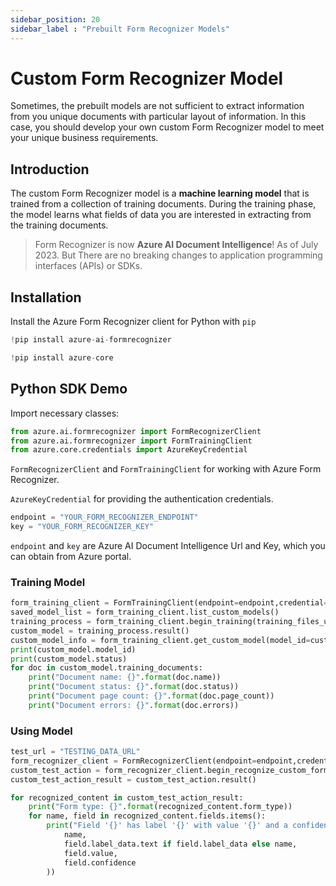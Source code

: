```yaml
---
sidebar_position: 20
sidebar_label : "Prebuilt Form Recognizer Models"
---
```


# Custom Form Recognizer Model 

Sometimes, the prebuilt models are not sufficient to extract information from you unique documents with particular layout of information. In this case, you should develop your own custom Form Recognizer model to meet your unique business requirements.

## Introduction
The custom Form Recognizer model is a **machine learning model** that is trained from a collection of training documents. During the training phase, the model learns what fields of data you are interested in extracting from the training documents.

> Form Recognizer is now **Azure AI Document Intelligence**! As of July 2023. But There are no breaking changes to application programming interfaces (APIs) or SDKs.

## Installation
Install the Azure Form Recognizer client for Python with `pip`


```python
!pip install azure-ai-formrecognizer
```


```python
!pip install azure-core
```

## Python SDK Demo
Import necessary classes:

```python
from azure.ai.formrecognizer import FormRecognizerClient
from azure.ai.formrecognizer import FormTrainingClient
from azure.core.credentials import AzureKeyCredential
```

`FormRecognizerClient` and `FormTrainingClient` for working with Azure Form Recognizer.

`AzureKeyCredential` for providing the authentication credentials.

```python
endpoint = "YOUR_FORM_RECOGNIZER_ENDPOINT"
key = "YOUR_FORM_RECOGNIZER_KEY"
```

`endpoint` and `key` are  Azure AI Document Intelligence Url and Key, which you can obtain from Azure portal.

### Training Model
```python
form_training_client = FormTrainingClient(endpoint=endpoint,credential=AzureKeyCredential(key=key))
saved_model_list = form_training_client.list_custom_models()
training_process = form_training_client.begin_training(training_files_url=training_data_url,use_training_labels=False)
custom_model = training_process.result()
custom_model_info = form_training_client.get_custom_model(model_id=custom_model.model_id)
print(custom_model.model_id)
print(custom_model.status)
for doc in custom_model.training_documents:
    print("Document name: {}".format(doc.name))
    print("Document status: {}".format(doc.status))
    print("Document page count: {}".format(doc.page_count))
    print("Document errors: {}".format(doc.errors))
```

### Using Model
```python
test_url = "TESTING_DATA_URL"
form_recognizer_client = FormRecognizerClient(endpoint=endpoint,credential=AzureKeyCredential(key=key))
custom_test_action = form_recognizer_client.begin_recognize_custom_forms_from_url(model_id=custom_model_info.model_id, form_url=test_url)
custom_test_action_result = custom_test_action.result()

for recognized_content in custom_test_action_result:
    print("Form type: {}".format(recognized_content.form_type))
    for name, field in recognized_content.fields.items():
        print("Field '{}' has label '{}' with value '{}' and a confidence score of {}".format(
            name,
            field.label_data.text if field.label_data else name,
            field.value,
            field.confidence
        ))

```
